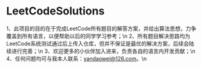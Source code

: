 # LeetCodeSolutions
1、此项目的目的在于完成LeetCode所有题目的解答方案，并给出算法思想，力争覆盖到所有语言，以便帮助以后的同学学习参考；\n
2、所有题目解决思路均为LeetCode系统测试通过后上传入仓库，但并不保证是最优的解决方案，后续会陆续进行完善；\n
3、欢迎更多的小伙伴加入进来，负责各自的语言内开发贡献；\n
4、任何问题均可与我本人联系：yandaowei@126.com。\n
